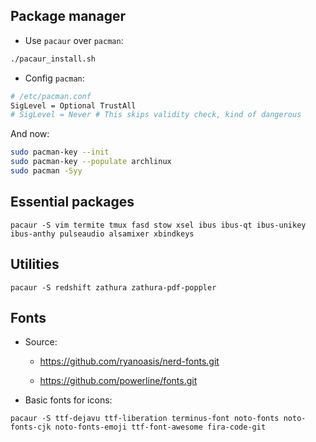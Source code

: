 ## Package manager

+ Use `pacaur` over `pacman`:

```sh
./pacaur_install.sh
```

+ Config `pacman`:

```sh
# /etc/pacman.conf
SigLevel = Optional TrustAll
# SigLevel = Never # This skips validity check, kind of dangerous
```

And now:

```sh
sudo pacman-key --init
sudo pacman-key --populate archlinux
sudo pacman -Syy
```


## Essential packages

```
pacaur -S vim termite tmux fasd stow xsel ibus ibus-qt ibus-unikey ibus-anthy pulseaudio alsamixer xbindkeys
```


## Utilities

```
pacaur -S redshift zathura zathura-pdf-poppler
```


## Fonts

- Source:

    + https://github.com/ryanoasis/nerd-fonts.git

    + https://github.com/powerline/fonts.git

- Basic fonts for icons:

```
pacaur -S ttf-dejavu ttf-liberation terminus-font noto-fonts noto-fonts-cjk noto-fonts-emoji ttf-font-awesome fira-code-git
```

